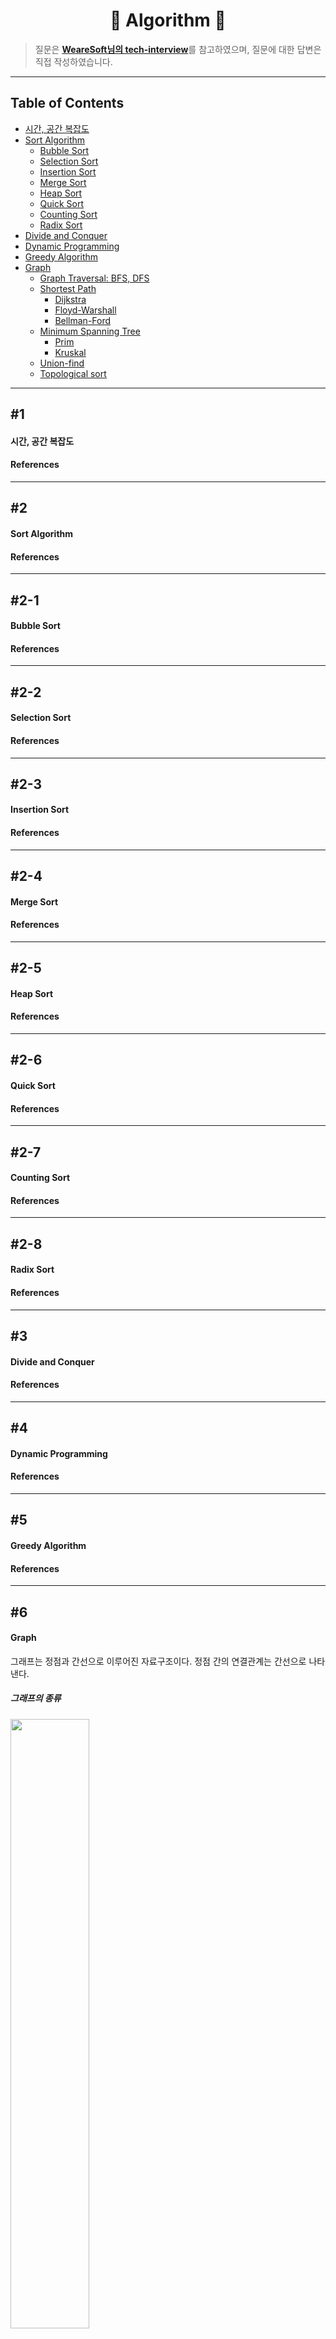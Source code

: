 <div align='center'>
  <h1>🔻 Algorithm 🔻</h1>
</div>

> 질문은 <strong>[WeareSoft님의 tech-interview](https://github.com/WeareSoft/tech-interview)</strong>를 참고하였으며, 질문에 대한 답변은 직접 작성하였습니다.

---

## Table of Contents

- [시간, 공간 복잡도](#1)
- [Sort Algorithm](#2)
  - [Bubble Sort](#2-1)
  - [Selection Sort](#2-2)
  - [Insertion Sort](#2-3)
  - [Merge Sort](#2-4)
  - [Heap Sort](#2-5)
  - [Quick Sort](#2-6)
  - [Counting Sort](#2-7)
  - [Radix Sort](#2-8)
- [Divide and Conquer](#3)
- [Dynamic Programming](#4)
- [Greedy Algorithm](#5)
- [Graph](#6)
  - [Graph Traversal: BFS, DFS](#6-1)
  - [Shortest Path](#6-2)
    - [Dijkstra](#6-2-1)
    - [Floyd-Warshall](#6-2-2)
    - [Bellman-Ford](#6-2-3)
  - [Minimum Spanning Tree](#6-3)
    - [Prim](#6-3-1)
    - [Kruskal](#6-3-2)
  - [Union-find](#6-4)
  - [Topological sort](#6-5)

---

## #1

#### 시간, 공간 복잡도

#### References

---

## #2

#### Sort Algorithm

#### References

---

## #2-1

#### Bubble Sort

#### References

---

## #2-2

#### Selection Sort

#### References

---

## #2-3

#### Insertion Sort

#### References

---

## #2-4

#### Merge Sort

#### References

---

## #2-5

#### Heap Sort

#### References

---

## #2-6

#### Quick Sort

#### References

---

## #2-7

#### Counting Sort

#### References

---

## #2-8

#### Radix Sort

#### References

---

## #3

#### Divide and Conquer

#### References

---

## #4

#### Dynamic Programming

#### References

---

## #5

#### Greedy Algorithm

#### References

---

## #6

#### Graph

그래프는 정점과 간선으로 이루어진 자료구조이다. 정점 간의 연결관계는 간선으로 나타낸다.

##### 그래프의 종류

<img src="/images/sally/2021-07-01-13-15-10.png" width="50%">

간선이 담고있는 정보와 연결 상태에 따라 그래프의 종류가 나뉜다. 두 정점을 연결하는 간선에 방향이 없다면 `무방향 그래프`, 두 정점을 연결하는 간선에 방향이 존재하면 `방향 그래프`라고 부른다. 방향 그래프는 간선의 방향으로만 이동할 수 있다. 두 정점을 이동할 때 비용이 발생하면 `가중치 그래프`로 나타낼 수 있다. 모든 정점이 간선으로 연결된 경우, `완전 그래프`라고 부른다.

##### 그래프 구현 방식

- 인접행렬 방식
  <img src="/images/sally/2021-07-01-12-54-57.png" width="60%">
  - 노드를 인덱스로 삼는 2차원 배열을 만든다.
  - 각 노드가 간선으로 연결되어있으면 배열에 1을 넣어주고, 연결되지 않았다면 0을 넣어준다.
  - 두 노드의 연결관계를 조회할 때, O(1) 시간이 걸린다.
  - 그러나 모든 정점에 대해, 간선 정보를 입력해야하므로 초기화에 <!-- $O(N^2)$ --> <img style="transform: translateY(0.1em); background: white;" src="https://render.githubusercontent.com/render/math?math=O(N%5E2)"> 시간이 소요된다.
  - 노드의 수가 많고, 간선의 수가 적은 그래프의 경우에, 공간을 낭비하게 된다.
- 인접리스트 방식
  <img src="/images/sally/2021-07-01-12-55-08.png" width="70%">
  - 그래프의 노드들을 리스트로 표현한다. head 노드와 연결된 노드들을 링크에 달아준다.
  - 한 정점에 연결된 노드들의 정보를 얻기 위해서 O(M) 시간이 걸린다.(M: 간선의 수)
  - 간선 정보만 유지하므로, 공간 낭비가 적다.
  - 두 정점이 연결되었는지 확인하기 위해서 O(M) 시간이 걸리며, 구현이 비교적 어렵다.
  
##### 그래프 용어

그래프에서 사용하는 용어는 다음과 같다.

- `정점(vertice)` : 노드(node)라고도 하며 정점에는 데이터가 저장된다.
- `간선(edge)`: 링크(arcs)라고도 하며 노드간의 관계를 나타낸다.
- `인접 정점(adjacent vertex)` : 간선에 의해 직접 연결된 정점이다.
- `단순 경로(simple-path)` : 경로 중 반복되는 정점이 없는것, 같은 간선을 자나가지 않는 경로이다.
- `차수(degree)` : 무방향 그래프에서 하나의 정점에 인접한 정점의 수이다.
- `진출 차수(out-degree)` : 방향그래프에서 사용되는 용어로 한 노드에서 외부로 향하는 간선의 수를 뜻한다.
- `진입차수(in-degree)` : 방향그래프에서 사용되는 용어로 외부 노드에서 들어오는 간선의 수를 뜻한다.

#### References

- [[Algorithm] 자료구조 그래프(Graph)란 무엇인가? - 코딩팩토리](https://coding-factory.tistory.com/610)

---

## #6-1

#### Graph Traversal: BFS, DFS

##### BFS(Breadth-First Search, 너비우선탐색)

BFS는 그래프 전체를 탐색하는 방법 중 하나로써, 현재 확인하는 노드의 인접한 노드들을 먼저 탐색하는 것이다. 시작 정점으로부터 가까운 정점을 먼저 방문하고 멀리 떨어져 있는 정점을 나중에 방문하는 순회하는 방식으로 노드를 탐색한다. 주로 구현은 Queue라는 자료구조에 이웃하는 정점을 다 담아놓고 차례대로 pop을 하는 방식으로 구현한다. 주로 두 노드 사이의 최단 경로 혹은 임의의 경로를 찾고 싶을 때 이 방법을 사용한다.

- BFS의 장점
  1. 노드의 수가 적고 깊이가 얕은 경우 빠르게 동작할 수 있다.
  2. 단순 검색 속도가 깊이 우선 탐색(DFS)보다 빠르다.
  3. 너비를 우선 탐색하기에 답이 되는 경로가 여러개인 경우에도 최단경로임을 보장한다.
  4. 최단경로가 존재한다면 어느 한 경로가 무한히 깊어진다해도 최단경로를 반드시 찾을 수 있다.
- BFS의 단점
  1. 재귀호출의 DFS와는 달리 큐에 다음에 탐색할 정점들을 저장해야 하므로 저장공간이 많이 필요하다.
  2. 노드의 수가 늘어나면 탐색해야하는 노드 또한 많아지기에 비현실적이다.

##### DFS(Depth-First Search, 깊이우선탐색)

DFS는 그래프 전체를 탐색하는 방법중 하나로써, 시작점 부터 다음 분기(branch)로 넘어가기 전에 해당 분기를 완벽하게 탐색하고 넘어가는 방법이다. 먼저 보이는 노드부터 계속해서 깊이를 늘려가며 탐색하고, 더 이상 탐색할 노드가 없다면 이전 노드로 돌아가서 다른 브랜치를 다시 깊이 파보는 형식을 말한다. Stack이나 재귀함수를 통해서 구현할 수 있는데, 재귀함수가 구현이 간편하다.

- DFS의 장점
  1. 현재 경로 상의 노드들만 기억하면 되므로, 저장 공간의 수요가 비교적 적다.
  2. 목표 노드가 깊은 단계에 있는 경우에도 해를 빨리 구할 수 있다.
  3. 구현이 너비 우선 탐색(BFS) 보다 간단하다.
- DFS의 단점
  1. 단순 검색 속도는 너비 우선 탐색(BFS) 보다 느리다.
  2. 깊이 우선 탐색은 해를 구하면 탐색이 종료되므로, 구한 해가 최단 경로가 된다는 보장이 없다. 목표에 이르는 경로가 다수인 경우, DFS를 통해 구한 해가 최적이 아닐 수 있다. DFS를 사용하여 최단 경로를 구하기 위해서는, 모든 경로를 전부 확인해보아야 한다.

> BFS와 DFS의 탐색 순서

<img src="/images/sally/2021-07-01-13-31-50.png" width="70%">

> 주의해야할 것

노드를 Queue 혹은 Stack에 넣을 때, 방문 여부를 반드시 표시해주어야 한다. 그렇지 않으면, 자료구조에 노드가 중복되게 들어갈 수 있기 때문이다. 방문 표시를 하지 않으면, 심한 경우에는 무한루프에 빠질 수도 있다.

#### References

- [[Algorithm] BFS 알고리즘 (Breadth-First Search) - 코딩팩토리](https://coding-factory.tistory.com/612)
- [[Algorithm] DFS 알고리즘 (Depth First Search) - 코딩팩토리](https://coding-factory.tistory.com/611)

---

## #6-2

#### Shortest Path

#### References

---

## #6-2-1

#### Dijkstra

#### References

---

## #6-2-2

#### Floyd-Warshall

#### References

---

## #6-2-3

#### Bellman-Ford

#### References

---

## #6-3

#### Minimum Spanning Tree

##### Spanning Tree

Spanning Tree(신장 트리)란 그래프에서 일부 간선을 선택해서 만든, 그래프 내의 모든 정점을 포함하는 트리를 말한다.

Spanning Tree는 그래프의 `최소 연결 부분 그래프` 이다. `최소 연결`의 의미는 간선의 수가 가장 적다는 것이다. n개의 정점을 가지는 그래프가 모두 이어지기 위해서는 최소 (n-1)개의 간선이 필요하다. n개의 노드를 가지는 그래프에서 (n-1)개의 간선으로 연결되어 있으면 필연적으로 트리 형태가 되고, 이를 spanning tree라고 부른다. 또한, 트리 형식을 만족해야하므로 사이클을 포함해서는 안된다. DFS, BFS을 통해 탐색 도중에 사용된 간선만 모아서 이어주면, 그래프에서 신장 트리를 찾을 수 있다. 하나의 그래프에는 많은 신장 트리가 존재할 수 있다.

##### Minimum Spanning Tree

MST(Minimum Spanning Tree, 최소 신장 트리)란 Spanning Tree 중에서 사용된 간선들의 가중치 합이 최소인 트리를 말한다.

MST는 간선에 가중치를 고려하여 최소 비용의 Spanning Tree를 선택하는 것을 말한다. 즉, 네트워크(가중치를 간선에 할당한 그래프)에 있는 모든 정점들을 가장 적은 수의 간선과 비용으로 연결하는 것이다.
MST는 **간선의 가중치의 합이 최소**여야 한다는 특징이 있다. 이 외에도 "n개의 정점을 가지는 그래프에 대해 **반드시 (n-1)개의 간선만을 사용**해야 한다"거나 "**사이클이 포함되어서는 안된다**"는 등의 spanning tree의 특징도 포함한다.

MST를 구현하기 위해서 `Kruskal MST 알고리즘` 혹은 `Prim 알고리즘`이 사용된다. 그래프 내에 적은 숫자의 간선만을 가지는 `희소 그래프(Sparse Graph)`의 경우 Kruskal 알고리즘이 적합하고, 그래프에 간선이 많이 존재하는 `밀집 그래프(Dense Graph)` 의 경우는 Prim 알고리즘이 적합하다.

#### References

- [[알고리즘] 최소 신장 트리(MST, Minimum Spanning Tree)란 - heejeong Kwon](https://gmlwjd9405.github.io/2018/08/28/algorithm-mst.html)

---

## #6-3-1

#### Prim

Prim 알고리즘이란 시작 정점에서부터 출발하여 신장트리 집합을 단계적으로 확장해나가는 방법이다. **정점 선택**을 기반으로 하는 알고리즘이며, 이전 단계에서 만들어진 신장 트리를 확장하면서 나아가는 방법이다. Prim 알고리즘의 동작방법은 아래와 같다.

- 시작 단계에서는 시작 정점만이 MST(최소 비용 신장 트리) 집합에 포함된다.
- 앞 단계에서 만들어진 MST 집합에 인접한 정점들 중에서 최소 간선으로 연결된 정점을 선택하여 트리를 확장한다.
- 즉, 가장 낮은 가중치를 먼저 선택한다.
- 위의 과정을 트리가 (N-1)개의 간선을 가질 때까지 반복한다.

Prim 알고리즘의 시간 복잡도는, 주 반복문이 정점의 수 n만큼 반복하고, 내부 반복문이 n번 반복되므로, <!-- $O(n^2)$ --> <img style="transform: translateY(0.1em); background: white;" src="https://render.githubusercontent.com/render/math?math=O(n%5E2)"> 이다.

> Prim 알고리즘의 수행 단계

<img src="/images/sally/2021-07-01-14-23-56.png" width="70%">

#### References

- [[알고리즘] Prim 알고리즘 이란 - heejeong Kwon](https://gmlwjd9405.github.io/2018/08/30/algorithm-prim-mst.html)

---

## #6-3-2

#### Kruskal

Kruskal 알고리즘이란 **간선 선택**을 기반으로 하는 알고리즘으로, 이전 단계에서 만들어진 신장 트리와는 상관없이 무조건 최소 간선만을 선택하는 방법이다. 매 단계마다 사이클을 만들지 않는 최소 간선을 채택하면 된다.

Kruskal 알고리즘은 탐욕적인 방법(greedy method)을 이용하여, 네트워크(가중치를 간선에 할당한 그래프)의 모든 정점을 최소 비용으로 연결하는 최적 해답을 구하는 방법이다. MST(최소 비용 신장 트리)가 **최소 비용의 간선으로 구성**되며, **사이클을 포함하지 않는다**는 조건에 근거하여, 최적해를 보장할 수 있다. 각 단계에서 사이클을 이루지 않는 최소 비용 간선을 선택하면 된다.

주의할 점은 다음 간선을 `이미 선택된 간선들의 집합`에 추가할 때 사이클을 생성하는지를 체크해야 한다는 것이다. 새로운 간선이 `이미 다른 경로에 의해 연결되어 있는 정점들`을 연결할 때 사이클이 형성된다. 즉, 추가할 새로운 간선의 양끝 정점이 같은 집합에 속해 있으면, 사이클이 형성된다. 따라서, 추가하고자 하는 간선의 양끝 정점이 같은 집합에 속해 있는지를 먼저 검사해야 하고, 이때 `union-find 알고리즘`을 사용하여 검사할 수 있다.

Kruskal 알고리즘의 동작방법은 아래와 같다.

- 그래프의 간선들을 가중치의 오름차순으로 정렬한다.
- 정렬된 간선 리스트에서 순서대로 사이클을 형성하지 않는 간선을 선택한다.
- 즉, 가장 낮은 가중치를 먼저 선택한다.
- 사이클을 형성하는 간선을 제외한다.
- 해당 간선을 현재의 MST(최소 비용 신장 트리)의 집합에 추가한다.

Kruskal 알고리즘의 시간 복잡도는 O(elog₂e)이다.

> Kruskal 알고리즘 수행 단계

<img src="/images/sally/2021-07-01-14-31-20.png" width="90%">

#### References

- [[알고리즘] Kruskal 알고리즘 이란 - heejeong Kwon](https://gmlwjd9405.github.io/2018/08/29/algorithm-kruskal-mst.html)

---

## #6-4

#### Union-find

#### References

---

## #6-5

#### Topological sort

#### References

---
